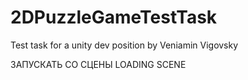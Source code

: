 # 2DPuzzleGameTestTask
 Test task for a unity dev position by Veniamin Vigovsky

ЗАПУСКАТЬ СО СЦЕНЫ LOADING SCENE
